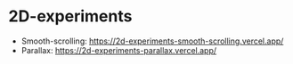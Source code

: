 # 2D-experiments

- Smooth-scrolling: https://2d-experiments-smooth-scrolling.vercel.app/
- Parallax: https://2d-experiments-parallax.vercel.app/
